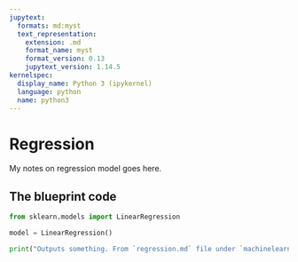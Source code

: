 ```yaml
---
jupytext:
  formats: md:myst
  text_representation:
    extension: .md
    format_name: myst
    format_version: 0.13
    jupytext_version: 1.14.5
kernelspec:
  display_name: Python 3 (ipykernel)
  language: python
  name: python3
---
```


# Regression

My notes on regression model goes here.

## The blueprint code

```python
from sklearn.models import LinearRegression

model = LinearRegression()

print("Outputs something. From `regression.md` file under `machinelearning` directory")
```
